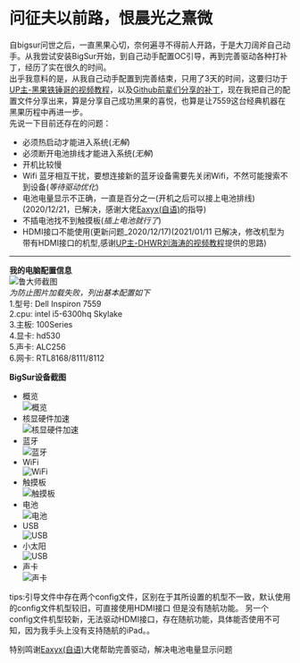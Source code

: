 # 问征夫以前路，恨晨光之熹微
   自bigsur问世之后，一直黑果心切，奈何遍寻不得前人开路，于是大刀阔斧自己动手。从我尝试安装BigSur开始，到自己动手配置OC引导，再到完善驱动各种打补丁，经历了实在很久的时间。  
   出乎我意料的是，从我自己动手配置到完善结束，只用了3天的时间，这要归功于[UP主-黑果铁锤哥的视频教程](https://www.bilibili.com/video/BV1DZ4y137XB)，以及[Github前辈们分享的补丁](https://github.com/daliansky/OC-little)，现在我把自己的配置文件分享出来，算是分享自己成功黑果的喜悦，也算是让7559这台经典机器在黑果历程中再进一步。  
   先说一下目前还存在的问题：
   * 必须热启动才能进入系统(_无解_)
   * 必须断开电池排线才能进入系统(_无解_)
   * 开机比较慢
   * Wifi 蓝牙相互干扰，要想连接新的蓝牙设备需要先关闭Wifi，不然可能搜索不到设备(_等待驱动优化_)
   * 电池电量显示不正确，一直是百分之一(开机之后可以接上电池排线)(2020/12/21，已解决，感谢大佬[Eaxyx(自语)](https://github.com/Eaxyx)的指导)
   * 不插电池找不到触摸板(_插上电池就行了_) 
   * HDMI接口不能使用(更新问题_2020/12/17)(2021/01/11 已解决，修改机型为带有HDMI接口的机型,感谢[UP主-DHWR刘海涛的视频教程](https://www.bilibili.com/video/BV1AT4y157oJ?from=search&seid=5700509783862820293)提供的思路)
   
   ------------------------------------------------------
   
  **我的电脑配置信息**  
![鲁大师截图](https://github.com/worship76/dell7559-hackintosh-bigsur-opencore/blob/master/images/电脑配置.jpg)  
_为防止图片加载失败，列出基本配置如下_  
1.型号:  Dell Inspiron 7559  
2.cpu:  intel i5-6300hq  Skylake  
3.主板:  100Series  
4.显卡:  hd530  
5.声卡:  ALC256  
6.网卡:  RTL8168/8111/8112  


  **BigSur设备截图**  
  * 概览  
  ![概览](https://github.com/worship76/dell7559-hackintosh-bigsur-opencore/blob/master/images/概览.png)
  * 核显硬件加速  
  ![核显硬件加速](https://github.com/worship76/dell7559-hackintosh-bigsur-opencore/blob/master/images/硬件加速.png)
  * 蓝牙  
  ![蓝牙](https://github.com/worship76/dell7559-hackintosh-bigsur-opencore/blob/master/images/蓝牙.png)
  * WiFi  
  ![WiFi](https://github.com/worship76/dell7559-hackintosh-bigsur-opencore/blob/master/images/WiFi.png)
  * 触摸板  
  ![触摸板](https://github.com/worship76/dell7559-hackintosh-bigsur-opencore/blob/master/images/触摸板.png)
  * 电池  
  ![电池](https://github.com/worship76/dell7559-hackintosh-bigsur-opencore/blob/master/images/电池.png)
  * USB  
  ![USB](https://github.com/worship76/dell7559-hackintosh-bigsur-opencore/blob/master/images/USB.png)
  * 小太阳  
  ![USB](https://github.com/worship76/dell7559-hackintosh-bigsur-opencore/blob/master/images/小太阳.png) 
  * 声卡  
  ![声卡](https://github.com/worship76/dell7559-hackintosh-bigsur-opencore/blob/master/images/声卡.png)

tips:引导文件中存在两个config文件，区别在于其所设置的机型不一致，默认使用的config文件机型较旧，可直接使用HDMI接口 但是没有随航功能。
另一个config文件机型较新，无法驱动HDMI接口，存在随航功能，具体能否使用不可知，因为我手头上没有支持随航的iPad。。

特别鸣谢[Eaxyx(自语)](https://github.com/Eaxyx)大佬帮助完善驱动，解决电池电量显示问题


